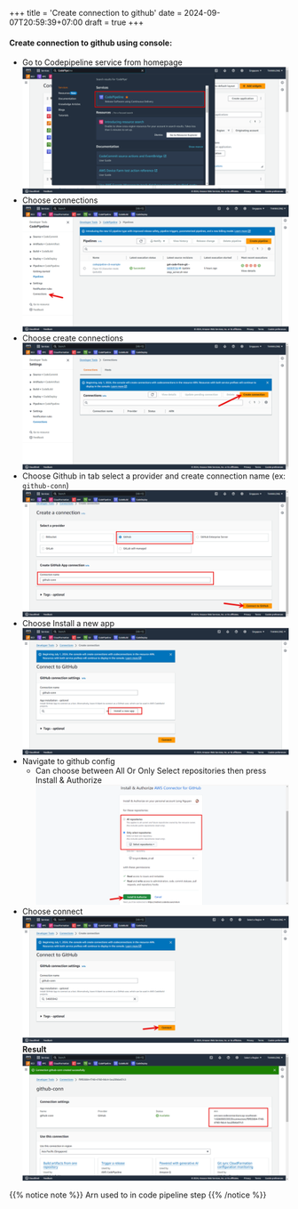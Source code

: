 +++
title = 'Create connection to github'
date = 2024-09-07T20:59:39+07:00
draft = true
+++
#### Create connection to github using console:
- Go to Codepipeline service from homepage
    ![alt text](image.png)
- Choose connections
    ![alt text](image-1.png)
- Choose create connections
  ![alt text](image-2.png)
- Choose Github in tab select a provider and create connection name (ex: ```github-conn```)
    ![alt text](image-4.png)
- Choose Install a new app
  ![alt text](image-5.png)
- Navigate to github config
  - Can choose between All Or Only Select repositories then press Install & Authorize
  ![alt text](image-6.png)
- Choose connect
  ![alt text](image-7.png)
**Result**
![alt text](image-10.png)

{{% notice note %}}
Arn used to in code pipeline step
{{% /notice %}}